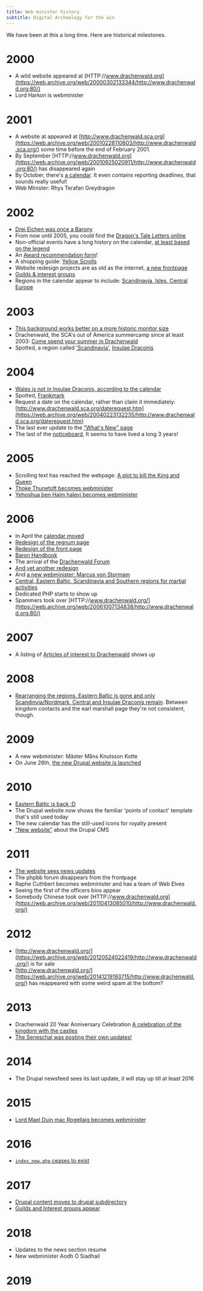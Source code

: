 ```yaml
---
title: Web minister history
subtitle: Digital Archeology for the win
---
```


We have been at this a long time. Here are historical milestones.
# 2000
* A wild website appeared at [HTTP://www.drachenwald.org](https://web.archive.org/web/20000302133344/http://www.drachenwald.org:80/)
* Lord Harkon is webminister

# 2001
* A website at appeared at [http://www.drachenwald.sca.org](https://web.archive.org/web/20010228110603/http://www.drachenwald.sca.org/) some time before the end of February 2001.
* By September [HTTP://www.drachenwald.org](https://web.archive.org/web/20010925020911/http://www.drachenwald.org:80/) has disappeared again
* By October, there's [a calendar](https://web.archive.org/web/20011021032829/http://www.drachenwald.sca.org:80/calendar.htm). It even contains reporting deadlines, that sounds really useful!
* Web Minister: Rhys Terafan Greydragon 

# 2002
* [Drei Eichen was once a Barony](https://web.archive.org/web/20020612034333/http://www.drachenwald.sca.org/barons.htm)
* From now until 2005, you could find the [Dragon's Tale Letters online](https://web.archive.org/web/20050218082334/http://www.drachenwald.sca.org:80/dt/letters.html)
* Non-official events have a long history on the calendar, [at least based on the legend](https://web.archive.org/web/20020205091354/http://www.drachenwald.sca.org/calendar.htm)
* An [Award recommendation form](https://web.archive.org/web/20020305035307/http://www.drachenwald.sca.org/Recommendations.htm)!
* A shopping guide: [Yellow Scrolls](https://web.archive.org/web/20020404014828/http://www.drachenwald.sca.org/Yellow_Scrolls/index.htm)
* Website redesign projects are as old as the internet, [a new frontpage](https://web.archive.org/web/20021120194441/http://www.drachenwald.sca.org/)
* [Guilds & interest groups](https://web.archive.org/web/20020422073953/http://www.drachenwald.sca.org/guilds.htm)
* Regions in the calendar appear to include: [Scandinavia, Isles, Central Europe](https://web.archive.org/web/20020205091354/http://www.drachenwald.sca.org/calendar.htm)

# 2003
* [This background works better on a more historic monitor size](https://web.archive.org/web/20030424102359/http://www.drachenwald.sca.org/)
* Drachenwald, the SCA's out of America summercamp since at least 2003: [Come spend your summer in Drachenwald](https://web.archive.org/web/20030403221537/http://www.drachenwald.sca.org/events/dtyc/index.htm)
* Spotted, a region called ['Scandinavia'](https://web.archive.org/web/20030409161138/http://www.drachenwald.sca.org/calendar.htm), [Insulae Draconis](https://web.archive.org/web/20030810112331/http://www.drachenwald.sca.org/calendar.htm)

# 2004
* [Wales is not in Insulae Draconis, according to the calendar](https://web.archive.org/web/20040603113430/http://www.drachenwald.sca.org/calendar.htm)
* Spotted, [Frankmark](https://web.archive.org/web/20040208135845/http://www.drachenwald.sca.org/calendar.htm)
* Request a date on the calendar, rather than claim it immediately: [http://www.drachenwald.sca.org/daterequest.htm](https://web.archive.org/web/20040223132235/http://www.drachenwald.sca.org/daterequest.htm)
* The last ever update to the ["What's New" page](https://web.archive.org/web/20060415000223/http://www.drachenwald.sca.org/new.htm)
* The last of the [noticeboard](https://web.archive.org/web/20041010190719/http://lists.drachenwald.sca.org/cgi-bin/NoticeBoard.pl), It seems to have lived a long 3 years!

# 2005
* Scrolling text has reached the webpage: [A plot to kill the King and Queen](https://web.archive.org/web/20050315182720/http://www.drachenwald.sca.org/plotinfo.htm)
* [Thoke Thunetoft becomes webminister](https://web.archive.org/web/20050315182538/http://www.drachenwald.sca.org/contact.htm)
* [Yehoshua ben Haim halevi becomes webminister](https://web.archive.org/web/20051204030105/http://www.drachenwald.sca.org/)

# 2006
* In April the [calendar moved](https://web.archive.org/web/20060426063243/http://www.drachenwald.sca.org/calendar.htm)
* [Redesign of the regnum page](https://web.archive.org/web/20060211214525/http://www.drachenwald.sca.org/regnum/index.html)
* [Redesign of the front page](https://web.archive.org/web/20060428055320/http://www.drachenwald.sca.org/) 
* [Baron Handbook](https://web.archive.org/web/20060502114807/http://www.drachenwald.sca.org/Articles/baronhandbook.html)
* The arrival of the [Drachenwald Forum](https://web.archive.org/web/20060427234144/http://forum.drachenwald.sca.org/)
* [And yet another redesign](https://web.archive.org/web/20061205211405/http://www.drachenwald.sca.org/)
* And [a new webminister: Marcus von Stormam](https://web.archive.org/web/20061205211405/http://www.drachenwald.sca.org/)
* [Central, Eastern Baltic, Scandinavia and Southern regions for martial activities](https://web.archive.org/web/20061129232732/http://www.drachenwald.sca.org/Marshal/contacts.php)
* Dedicated PHP starts to show up
* Spammers took over [HTTP://www.drachenwald.org/](https://web.archive.org/web/20061007134838/http://www.drachenwald.org:80/)
  

# 2007
* A listing of [Articles of interest to Drachenwald](https://web.archive.org/web/20070107004500/http://www.drachenwald.sca.org/Articles/) shows up

# 2008
* [Rearranging the regions. Eastern Baltic is gone and only Scandinvia/Nordmark, Central and Insulae Draconis remain](https://web.archive.org/web/20070805083527/http://www.drachenwald.sca.org/contacts.php). Between kingdom contacts and the earl marshall page they're not consistent, though.

# 2009
* A new webminister: Mäster Måns Knutsson Kotte
* On June 26th, [the new Drupal website is launched](https://web.archive.org/web/20090708000824/http://www.drachenwald.sca.org/index_new.php)


# 2010
* [Eastern Baltic is back :D](https://web.archive.org/web/20100125094044/http://www.drachenwald.sca.org/content/earl-marshal)
* The Drupal website now shows the familiar 'points of contact' template that's still used today
* The new calendar has the still-used icons for royalty present
* ["New website"](https://web.archive.org/web/20100125094702/http://www.drachenwald.sca.org/node/1) about the Drupal CMS

# 2011
* [The website sees news updates](https://web.archive.org/web/20111112140824/http://www.drachenwald.sca.org/index_new.php)
* The phpbb forum disappears from the frontpage
* Raphe Cuthbert becomes webminister and has a team of Web Elves
* Seeing the first of the officers bios appear
* Somebody Chinese took over [HTTP://www.drachenwald.org](https://web.archive.org/web/20110413085010/http://www.drachenwald.org/)

# 2012
* [http://www.drachenwald.org/](https://web.archive.org/web/20120524022419/http://www.drachenwald.org/) is for sale
* [http://www.drachenwald.org/](https://web.archive.org/web/20141219193715/http://www.drachenwald.org/) has reappeared with some weird spam at the bottom?
  
# 2013
* Drachenwald 20 Year Anniversary Celebration [A celebration of the kingdom with the castles](https://web.archive.org/web/20130814210621/http://dw20year.sched.org/)
* [The Seneschal was posting their own updates!](https://web.archive.org/web/20130705130346/http://www.drachenwald.sca.org/index_new.php)

# 2014
* The Drupal newsfeed sees its last update, it will stay up till at least 2016

# 2015
* [Lord Mael Duin mac Rogellaig becomes webminister](https://web.archive.org/web/20150511051859/http://www.drachenwald.sca.org/content/chronicler)

# 2016
* [`index_new.php` ceases to exist](https://web.archive.org/web/20160405003551/http://www.drachenwald.sca.org/)

# 2017 
* [Drupal content moves to drupal subdirectory](https://web.archive.org/web/20170629180648/http://www.drachenwald.sca.org/drupal/)
* [Guilds and Interest groups appear](https://web.archive.org/web/20170519021601/http://www.drachenwald.sca.org/drupal/content/kingdom-guilds-interest-groups)

# 2018
* Updates to the news section resume
* New webminister Aodh Ó Siadhail

# 2019
